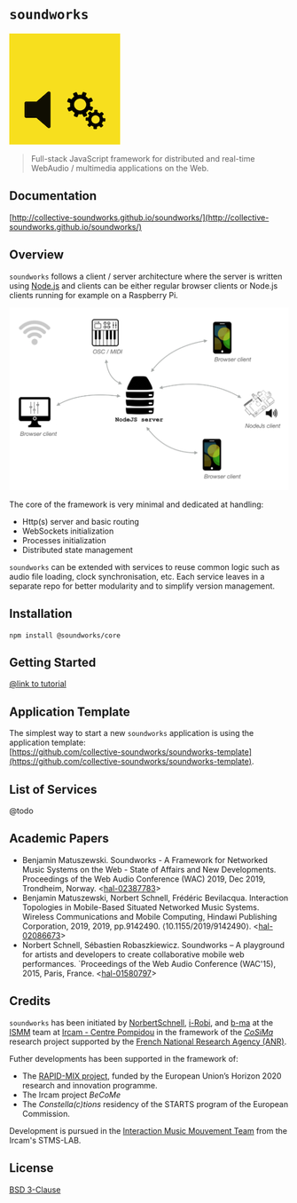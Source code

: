 # `soundworks`

![soundworks-logo](./resources/soundworks-logo-small.png)

> Full-stack JavaScript framework for distributed and real-time WebAudio / multimedia applications on the Web.  

## Documentation

[http://collective-soundworks.github.io/soundworks/](http://collective-soundworks.github.io/soundworks/)

## Overview

`soundworks` follows a client / server architecture where the server is written using [Node.js](https://nodejs.org/) and clients can be either regular browser clients or Node.js clients running for example on a Raspberry Pi. 

![high-level-architecture](./resources/high-level-architecture.png) 

The core of the framework is very minimal and dedicated at handling:
  - Http(s) server and basic routing
  - WebSockets initialization
  - Processes initialization
  - Distributed state management
  
`soundworks` can be extended with services to reuse common logic such as audio file loading, clock synchronisation, etc. Each service leaves in a separate repo for better modularity and to simplify version management.

## Installation

```
npm install @soundworks/core
```

## Getting Started

[@link to tutorial]()

## Application Template

The simplest way to start a new `soundworks` application is using the application template:   
[https://github.com/collective-soundworks/soundworks-template](https://github.com/collective-soundworks/soundworks-template).

## List of Services

@todo

## Academic Papers

- Benjamin Matuszewski. Soundworks - A Framework for Networked Music Systems on the Web - State of Affairs and New Developments. Proceedings of the Web Audio Conference (WAC) 2019, Dec 2019, Trondheim, Norway. <[hal-02387783](https://hal.archives-ouvertes.fr/hal-02387783)>
- Benjamin Matuszewski, Norbert Schnell, Frédéric Bevilacqua. Interaction Topologies in Mobile-Based Situated Networked Music Systems. Wireless Communications and Mobile Computing, Hindawi Publishing Corporation, 2019, 2019, pp.9142490. ⟨10.1155/2019/9142490⟩. <[hal-02086673](https://hal.archives-ouvertes.fr/hal-02086673)>
- Norbert Schnell, Sébastien Robaszkiewicz. Soundworks – A playground for artists and developers to create collaborative mobile web performances. `Proceedings of the Web Audio Conference (WAC'15), 2015, Paris, France. <[hal-01580797](https://hal.archives-ouvertes.fr/hal-01580797)>

## Credits

`soundworks` has been initiated by [NorbertSchnell](https://github.com/NorbertSchnell), [i-Robi](https://github.com/i-Robi), and [b-ma](https://github.com/b-ma) at the [ISMM](http://ismm.ircam.fr/) team at [Ircam - Centre Pompidou](http://www.ircam.fr/) in the framework of the [*CoSiMa*](http://cosima.ircam.fr/) research project supported by the [French National Research Agency (ANR)](http://www.agence-nationale-recherche.fr/en/).

Futher developments has been supported in the framework of:
- The [RAPID-MIX project](http://rapidmix.goldsmithsdigital.com/), funded by the European Union’s Horizon 2020 research and innovation programme.
- The Ircam project _BeCoMe_ 
- The _Constella(c)tions_ residency of the STARTS program of the European Commission.

Development is pursued in the [Interaction Music Mouvement Team](https://www.stms-lab.fr/team/interaction-son-musique-mouvement/) from the Ircam's STMS-LAB.

## License

[BSD 3-Clause](https://opensource.org/licenses/BSD-3-Clause)

